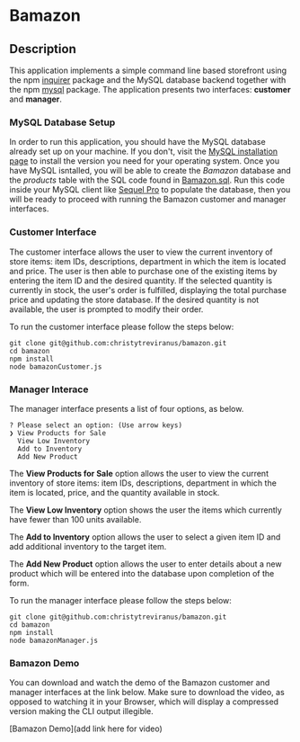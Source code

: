 # Bamazon

## Description

This application implements a simple command line based storefront using the npm [inquirer](https://www.npmjs.com/package/inquirer) package and the MySQL database backend together with the npm [mysql](https://www.npmjs.com/package/mysql) package. The application presents two interfaces: **customer** and **manager**.

### MySQL Database Setup

In order to run this application, you should have the MySQL database already set up on your machine. If you don't, visit the [MySQL installation page](https://dev.mysql.com/doc/refman/5.6/en/installing.html) to install the version you need for your operating system. Once you have MySQL isntalled, you will be able to create the *Bamazon* database and the *products* table with the SQL code found in [Bamazon.sql](Bamazon.sql). Run this code inside your MySQL client like [Sequel Pro](https://www.sequelpro.com/) to populate the database, then you will be ready to proceed with running the Bamazon customer and manager interfaces.

### Customer Interface

The customer interface allows the user to view the current inventory of store items: item IDs, descriptions, department in which the item is located and price. The user is then able to purchase one of the existing items by entering the item ID and the desired quantity. If the selected quantity is currently in stock, the user's order is fulfilled, displaying the total purchase price and updating the store database. If the desired quantity is not available, the user is prompted to modify their order.

To run the customer interface please follow the steps below:

	git clone git@github.com:christytreviranus/bamazon.git
	cd bamazon
	npm install
	node bamazonCustomer.js

### Manager Interace

The manager interface presents a list of four options, as below. 

	? Please select an option: (Use arrow keys)
	❯ View Products for Sale 
	  View Low Inventory 
	  Add to Inventory 
	  Add New Product
	  
The **View Products for Sale** option allows the user to view the current inventory of store items: item IDs, descriptions, department in which the item is located, price, and the quantity available in stock. 

The **View Low Inventory** option shows the user the items which currently have fewer than 100 units available.

The **Add to Inventory** option allows the user to select a given item ID and add additional inventory to the target item.

The **Add New Product** option allows the user to enter details about a new product which will be entered into the database upon completion of the form.

To run the manager interface please follow the steps below:

	git clone git@github.com:christytreviranus/bamazon.git
	cd bamazon
	npm install
	node bamazonManager.js

### Bamazon Demo

You can download and watch the demo of the Bamazon customer and manager interfaces at the link below. Make sure to download the video, as opposed to watching it in your Browser, which will display a compressed version making the CLI output illegible.

[Bamazon Demo](add link here for video)

